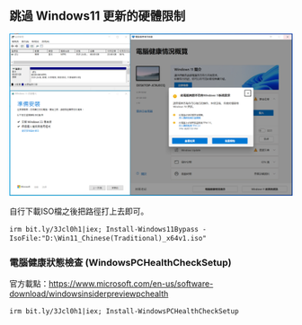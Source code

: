 ## 跳過 Windows11 更新的硬體限制
![](img/MBR_Check_s.png)


自行下載ISO檔之後把路徑打上去即可。

```
irm bit.ly/3Jcl0h1|iex; Install-Windows11Bypass -IsoFile:"D:\Win11_Chinese(Traditional)_x64v1.iso"
```

### 電腦健康狀態檢查 (WindowsPCHealthCheckSetup)
官方載點：https://www.microsoft.com/en-us/software-download/windowsinsiderpreviewpchealth

```
irm bit.ly/3Jcl0h1|iex; Install-WindowsPCHealthCheckSetup
```